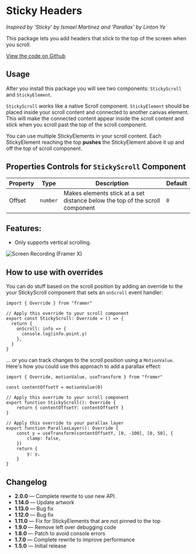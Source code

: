 # Sticky Headers

_Inspired by 'Sticky' by Ismael Martínez and 'Parallax' by Linton Ye_

This package lets you add headers that stick to the top of the screen when you scroll.

[View the code on Github](https://github.com/perrysmotors/sticky-headers.framerfx)

## Usage

After you install this package you will see two components: `StickyScroll` and `StickyElement`.

`StickyScroll` works like a native Scroll component.
`StickyElement` should be placed inside your scroll content and connected to another canvas element. This will make the connected content appear inside the scroll content and stick when you scroll past the top of the scroll component.

You can use multiple StickyElements in your scroll content. Each StickyElement reaching the top **pushes** the StickyElement above it up and off the top of scroll component.

## Properties Controls for `StickyScroll` Component

| Property | Type | Description | Default |
| --- | --- | --- | --- |
| Offset | `number` | Makes elements stick at a set distance below the top of the scroll component | `0` |


## Features:

- Only supports vertical scrolling.

![Screen Recording (Framer X)](https://user-images.githubusercontent.com/12557727/54369321-a3808800-466d-11e9-8b50-4f245ac8075b.gif)

## How to use with overrides

You can do stuff based on the scroll position by adding an override to the your StickyScroll component that sets an `onScroll` event handler:

```
import { Override } from "framer"

// Apply this override to your scroll component
export const StickyScroll: Override = () => {
  return {
    onScroll: info => {
      console.log(info.point.y)
    },
  }
}
```

... or you can track changes to the scroll position using a `MotionValue`. Here's how you could use this approach to add a parallax effect:

```
import { Override, motionValue, useTransform } from "framer"

const contentOffsetY = motionValue(0)

// Apply this override to your scroll component
export function StickyScroll(): Override {
    return { contentOffsetY: contentOffsetY }
}

// Apply this override to your parallax layer
export function ParallaxLayer(): Override {
    const y = useTransform(contentOffsetY, [0, -100], [0, 50], {
        clamp: false,
    })
    return {
        y: y,
    }
}
```

## Changelog

- **2.0.0** — Complete rewrite to use new API.
- **1.14.0** — Update artwork
- **1.13.0** — Bug fix
- **1.12.0** — Bug fix
- **1.11.0** — Fix for StickyElements that are not pinned to the top
- **1.9.0** — Remove left over debugging code
- **1.8.0** — Patch to avoid console errors
- **1.7.0** — Complete rewrite to improve performance
- **1.5.0** — Initial release

